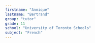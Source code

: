 ```yaml
---
firstname: "Annique"
lastname: "Bertrand"
group: "tutor"
grade: 11
school: "University of Toronto Schools"
subject: "French"
---
```

